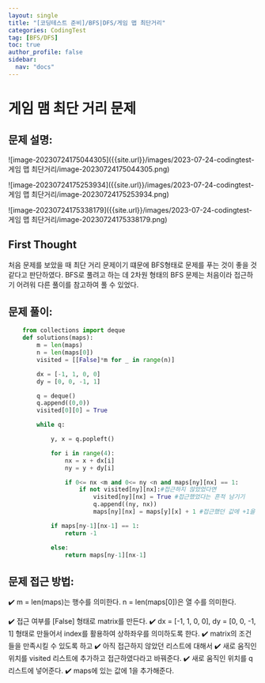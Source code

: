 ```yaml
---
layout: single
title: "[코딩테스트 준비]/BFS|DFS/게임 맵 최단거리"
categories: CodingTest
tag: [BFS/DFS]
toc: true
author_profile: false
sidebar:
  nav: "docs"
---
```


# 게임 맴 최단 거리 문제

## 문제 설명:

![image-20230724175044305]({{site.url}}/images/2023-07-24-codingtest-게임 맵 최단거리/image-20230724175044305.png)

![image-20230724175253934]({{site.url}}/images/2023-07-24-codingtest-게임 맵 최단거리/image-20230724175253934.png)

![image-20230724175338179]({{site.url}}/images/2023-07-24-codingtest-게임 맵 최단거리/image-20230724175338179.png)

## First Thought

처음 문제를 보았을 때 최단 거리 문제이기 떄문에 BFS형태로 문제를 푸는 것이 좋을 것 같다고 판단하였다. BFS로 풀려고 하는 데 2차원 형태의 BFS 문제는 처음이라 접근하기 어려워 다른 풀이를 참고하여 풀 수 있었다.

## 문제 풀이:

```python
    from collections import deque
    def solutions(maps):
        m = len(maps)
        n = len(maps[0])
        visited = [[False]*m for _ in range(n)]

        dx = [-1, 1, 0, 0]
        dy = [0, 0, -1, 1]

        q = deque()
        q.append((0,0))
        visited[0][0] = True

        while q:

            y, x = q.popleft()

            for i in range(4):
                nx = x + dx[i]
                ny = y + dy[i]

                if 0<= nx <m and 0<= ny <n and maps[ny][nx] == 1:
                    if not visited[ny][nx]:#접근하지 않았었다면
                        visited[ny][nx] = True #접근했었다는 흔적 남기기
                        q.append((ny, nx))
                        maps[ny][nx] = maps[y][x] + 1 #접근했던 값에 +1을 해준다.

            if maps[ny-1][nx-1] == 1:
                return -1

            else:
                return maps[ny-1][nx-1]

```

## 문제 접근 방법:

✔️ m = len(maps)는 행수를 의미한다. n = len(maps[0])은 열 수를 의미한다.

✔️ 접근 여부를 [False] 형태로 matrix를 만든다.
✔️ dx = [-1, 1, 0, 0], dy = [0, 0, -1, 1] 형태로 만들어서 index를 활용하여 상하좌우를 의미하도록 한다.
✔️ matrix의 조건들을 만족시킬 수 있도록 하고
✔️ 아직 접근하지 않았던 리스트에 대해서
✔️ 새로 움직인 위치를 visited 리스트에 추가하고 접근하였다라고 바꿔준다.
✔️ 새로 움직인 위치를 q 리스트에 넣어준다.
✔️ maps에 있는 값에 1을 추가해준다.
